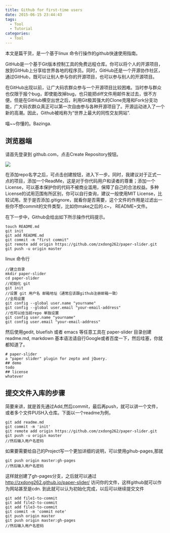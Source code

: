 ```yaml
---
title: Github for first-time users
date: 2015-06-15 23:44:43
tags:
  - Tool
  - Tutorial
categories:
  - Tool
---
```


本文是篇干货，是一个基于linux 命令行操作的github快速使用指南。
<!--more-->

GitHub是一个基于Git版本控制工具的免费远程仓库。你可以将个人的开源项目，放到GitHub上分享给世界各地的程序员。同时，GitHub还是一个开源协作社区，通过GitHub，既可以让别人参与你的开源项目，也可以参与别人的开源项目。

在GitHub出现以前，让广大码农群众参与一个开源项目比较困难。当时参与群众也仅限于报个bug，即使能改掉bug，也只能把diff文件用邮件发过去，很不方便。但是在GitHub横空出世之后，利用Git极其强大的Clone克隆和Fork分支功能，广大码农群众真正可以第一次自由参与各种开源项目了。开源运动进入了一个新的高潮。因此，Github被戏称为“世界上最大的同性交友网站”.

喵~~你懂的。Bazinga.

## 浏览器端

请首先登录到 github.com，点击Create Repository按钮。

![](http://7xjjbh.com1.z0.glb.clouddn.com/QQ20150708-4.jpg)

在添加repo名字之后，可点击创建按钮，进入下一步。同时，我建议对于正式一点的项目，添加一个ReadMe，这是对于你代码用户和读者的尊重；添加一个License，可以基本保护你的代码不被商业滥用，保障了自己的合法权益。多种License的试用范围有所区别，你可以自行查询，建议一般使用MIT License，比较试用。至于是否添加.gitignore，就看你是否需要，这个文件的作用是过滤出一些你不想commit的文件类型，比如你make之后的.c~， README~文件。

在下一步中，Github会给出如下所示操作代码提示。

```
touch README.md
git init
git add README.md
git commit -m "first commit"
git remote add origin https://github.com/zxdong262/paper-slider.git
git push -u origin master
```

linux 命令行

```
//建立目录
mkdir paper-slider
cd paper-slider
//初始化 git
git init
//设置 git 用户名 邮箱地址（通常应该跟github注册邮箱一致）
//全局设置
git config --global user.name "yourname"
git config --global user.email "your-email-address"
//也可以给当前repo 单独设置
git config user.name "yourname"
git config user.email "your-email-address"
```

然后使用gedit, bluefish 或者 emacs 等任意工具在 paper-slider 目录创建 readme.md, markdown 基本语法请自行Google或者百度一下，然后哇塞，你就都知道了。

```
# paper-slider
a "paper slider" plugin for zepto and jQuery.
## demo
todo
## license
whatever
```
## 提交文件入库的步骤
简要来讲，就是首先通过Add,然后commit，最后再push，就可以讲一个文件，或者多个文件PUSH入仓库。下面以一个readme为例，

```
git add readme.md
git commit -m 'init'
git remote add origin https://github.com/zxdong262/paper-slider.git
git push -u origin master
//然后输入用户名密码
```

如果要需要给自己的Project写一个更加详细的说明，可以使用gihub-pages,那就

```
git push origin master:gh-pages
//然后输入用户名密码
```

这样就创建了gh-pages分支，之后就可以通过 http://zxdong262.github.io/paper-slider/ 访问你的文件，这样github就可以作为网站甚至是cdn.
到此就可以认为初始化完成，以后可以继续提交文件

```
git add file1-to-commit
git add file2-to-commit
git add file3-to-commit
git commit -m 'commit note'
git push origin master
git push origin master:gh-pages
//然后输入用户名密码
```
